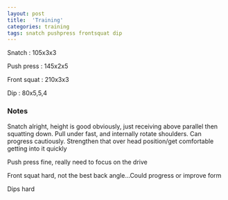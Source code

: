 ```yaml
---
layout: post
title:  'Training'
categories: training
tags: snatch pushpress frontsquat dip
---
```


Snatch :   105x3x3

Push press  : 145x2x5

Front squat   :   210x3x3

Dip      :   80x5,5,4

### Notes

Snatch alright, height is good obviously, just receiving above parallel then squatting down. Pull under fast, and internally rotate shoulders. Can progress cautiously. Strengthen that over head position/get comfortable getting into it quickly

Push press fine, really need to focus on the drive

Front squat hard, not the best back angle...Could progress or improve form

Dips hard
